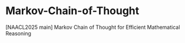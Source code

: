# Markov-Chain-of-Thought
[NAACL2025 main] Markov Chain of Thought for Efficient Mathematical Reasoning
